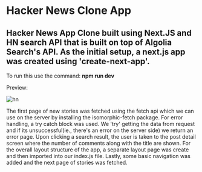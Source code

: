# Hacker News Clone App
Hacker News App Clone built using Next.JS and HN search API that is built on top of Algolia Search's API.
As the initial setup, a next.js app was created using 'create-next-app'. 
--------------------------------------------------------------------------------------------------------------


To run this use the command: **npm run dev**

Preview:

![hn](https://user-images.githubusercontent.com/85080181/133884921-0e8fb23b-8ecd-4abc-974c-2d1aa9c9cb2f.PNG)


The first page of new stories was fetched using the fetch api 
which we can  use on the server by installing the isomorphic-fetch package. For error handling, a try catch block was used.
We 'try' getting the data from request and if its unsuccessful(ie., there's an error on the server side) we return an error page.
Upon clicking a search result, the user is taken to the post detail screen where the number of comments along with
the title are shown. For the overall layout structure of the app, a separate layout page was create and then imported into our
index.js file. Lastly, some basic navigation was added and the next page of stories was fetched.
